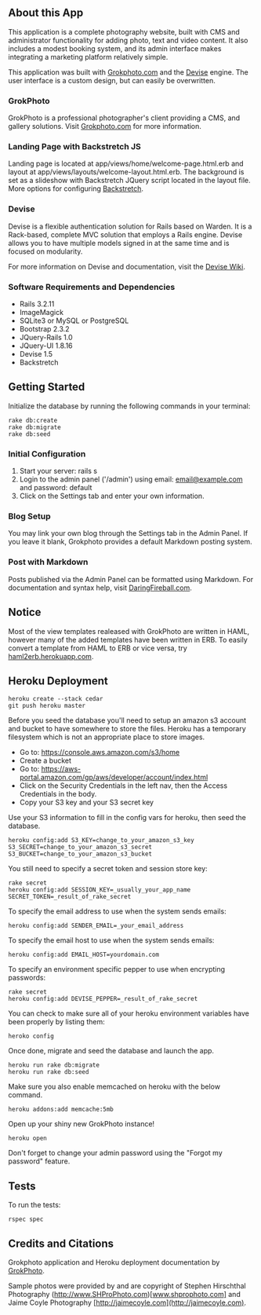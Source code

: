 ## About this App

This application is a complete photography website, built with CMS and administrator functionality for adding photo, text and video content. It also includes a modest booking system, and its admin interface makes integrating a marketing platform relatively simple.  

This application was built with [Grokphoto.com](http://grokphoto.org/) and the [Devise](https://github.com/plataformatec/devise/tree/v3.2) engine. The user interface is a custom design, but can easily be overwritten.

### GrokPhoto

GrokPhoto is a professional photographer's client providing a CMS, and gallery solutions. Visit [Grokphoto.com](http://grokphoto.org/) for more information.

### Landing Page with Backstretch JS

Landing page is located at app/views/home/welcome-page.html.erb and layout at app/views/layouts/welcome-layout.html.erb. The background is set as a slideshow with Backstretch JQuery script located in the layout file. More options for configuring [Backstretch](http://srobbin.com/jquery-plugins/backstretch/).

### Devise

Devise is a flexible authentication solution for Rails based on Warden. It is a Rack-based, complete MVC solution that employs a Rails engine. Devise allows you to have multiple models signed in at the same time and is focused on modularity.

For more information on Devise and documentation, visit the [Devise Wiki](https://github.com/plataformatec/devise/wiki).

### Software Requirements and Dependencies

* Rails 3.2.11
* ImageMagick
* SQLite3 or MySQL or PostgreSQL
* Bootstrap 2.3.2
* JQuery-Rails 1.0
* JQuery-UI 1.8.16
* Devise 1.5
* Backstretch

## Getting Started

Initialize the database by running the following commands in your terminal:

    rake db:create
    rake db:migrate
    rake db:seed

### Initial Configuration

1. Start your server: rails s
2. Login to the admin panel ('/admin') using email: email@example.com and password: default
3. Click on the Settings tab and enter your own information.

### Blog Setup

You may link your own blog through the Settings tab in the Admin Panel. If you leave it blank, Grokphoto provides a default Markdown posting system.

### Post with Markdown

Posts published via the Admin Panel can be formatted using Markdown. For documentation and syntax help, visit [DaringFireball.com](http://daringfireball.net/projects/markdown/syntax).

## Notice

Most of the view templates realeased with GrokPhoto are written in HAML, however many of the added templates have been written in ERB. To easily convert a template from HAML to ERB or vice versa, try [haml2erb.herokuapp.com](http://haml2erb.herokuapp.com/).

## Heroku Deployment

    heroku create --stack cedar
    git push heroku master

Before you seed the database you'll need to setup an amazon s3 account and bucket to have somewhere to store the files. Heroku has a temporary filesystem which is not an appropriate place to store images.

* Go to: https://console.aws.amazon.com/s3/home
* Create a bucket
* Go to: https://aws-portal.amazon.com/gp/aws/developer/account/index.html
* Click on the Security Credentials in the left nav, then the Access Credentials in the body.
* Copy your S3 key and your S3 secret key

Use your S3 information to fill in the config vars for heroku, then seed the database.

    heroku config:add S3_KEY=change_to_your_amazon_s3_key S3_SECRET=change_to_your_amazon_s3_secret S3_BUCKET=change_to_your_amazon_s3_bucket

You still need to specify a secret token and session store key:

    rake secret
    heroku config:add SESSION_KEY=_usually_your_app_name SECRET_TOKEN=_result_of_rake_secret

To specify the email address to use when the system sends emails:

    heroku config:add SENDER_EMAIL=_your_email_address

To specify the email host to use when the system sends emails:

    heroku config:add EMAIL_HOST=yourdomain.com

To specify an environment specific pepper to use when encrypting passwords:

    rake secret
    heroku config:add DEVISE_PEPPER=_result_of_rake_secret

You can check to make sure all of your heroku environment variables have been properly by listing them:

    heroko config

Once done, migrate and seed the database and launch the app.

    heroku run rake db:migrate
    heroku run rake db:seed

Make sure you also enable memcached on heroku with the below command.

	heroku addons:add memcache:5mb

Open up your shiny new GrokPhoto instance!

    heroku open

Don't forget to change your admin password using the "Forgot my password" feature.



## Tests

To run the tests:

    rspec spec


## Credits and Citations

Grokphoto application and Heroku deployment documentation by [GrokPhoto](https://github.com/rapind/grokphoto).

Sample photos were provided by and are copyright of Stephen Hirschthal Photography (http://www.SHProPhoto.com)[www.shprophoto.com] and Jaime Coyle Photography [http://jaimecoyle.com](http://jaimecoyle.com).
